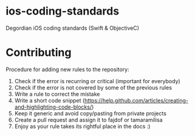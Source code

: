 # ios-coding-standards
Degordian iOS coding standards (Swift & ObjectiveC)

# Contributing
Procedure for adding new rules to the repository:
1. Check if the error is recurring or critical (important for everybody)
2. Check if the error is not covered by some of the previous rules
2. Write a rule to correct the mistake
3. Write a short code snippet (https://help.github.com/articles/creating-and-highlighting-code-blocks/)
4. Keep it generic and avoid copy/pasting from private projects
5. Create a pull request and assign it to fajdof or tamaramilisa
6. Enjoy as your rule takes its rightful place in the docs :)
